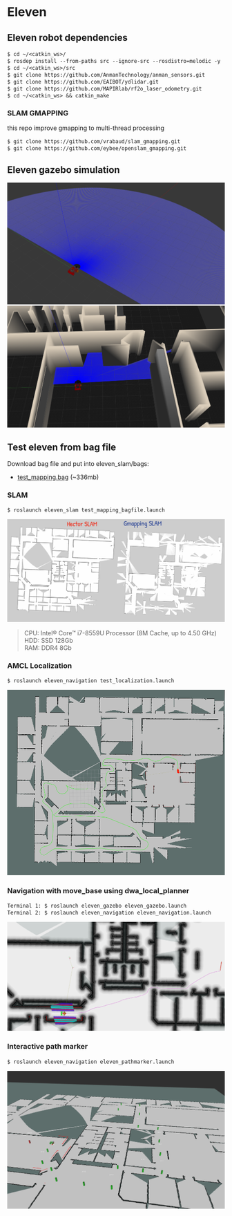 # Eleven


## Eleven robot dependencies
```
$ cd ~/<catkin_ws>/
$ rosdep install --from-paths src --ignore-src --rosdistro=melodic -y
$ cd ~/<catkin_ws>/src
$ git clone https://github.com/AnmanTechnology/anman_sensors.git
$ git clone https://github.com/EAIBOT/ydlidar.git
$ git clone https://github.com/MAPIRlab/rf2o_laser_odometry.git
$ cd ~/<catkin_ws> && catkin_make
```


### SLAM GMAPPING

this repo improve gmapping to multi-thread processing
```
$ git clone https://github.com/vrabaud/slam_gmapping.git
$ git clone https://github.com/eybee/openslam_gmapping.git
```

## Eleven gazebo simulation

![](https://github.com/SweiLz/Eleven/blob/master/docs/images/ele_gazebo.png?raw=true)
![](https://github.com/SweiLz/Eleven/blob/master/docs/images/ele_gazebo_wg.png?raw=true)




## Test eleven from bag file

Download bag file and put into eleven_slam/bags: 

* [test_mapping.bag](https://drive.google.com/file/d/1BhjfsTNKNU-KGuzlmm7wTWL_7RYnmVUL/view?usp=sharing) (~336mb)

### SLAM

```
$ roslaunch eleven_slam test_mapping_bagfile.launch
```
![](https://github.com/SweiLz/Eleven/blob/master/docs/images/wg_map_slam.jpeg?raw=true)

> CPU: Intel® Core™ i7-8559U Processor (8M Cache, up to 4.50 GHz)  
> HDD: SSD 128Gb  
> RAM: DDR4 8Gb  

### AMCL Localization

```
$ roslaunch eleven_navigation test_localization.launch
```
![](https://github.com/SweiLz/Eleven/blob/master/docs/images/ele_amcl.png?raw=true)

### Navigation with move_base using dwa_local_planner

```
Terminal 1: $ roslaunch eleven_gazebo eleven_gazebo.launch
Terminal 2: $ roslaunch eleven_navigation eleven_navigation.launch
```
![](https://github.com/SweiLz/Eleven/blob/master/docs/images/movebase_dwa.png?raw=true)

### Interactive path marker

```
$ roslaunch eleven_navigation eleven_pathmarker.launch
```
![](https://github.com/SweiLz/Eleven/blob/master/docs/images/path_marker.png?raw=true)